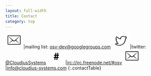 ```yaml
---
layout: full-width
title: Contact
category: top
---
```


![mailing list](images/envlope.jpg)|mailing list: [osv-dev@googlegroups.com](mailto:osv-dev@googlegroups.com)
![mailing list](images/birdy.jpg)|twitter: [@CloudiusSystems](http://twitter.com/CloudiusSystems)
![mailing list](images/semllcon.jpg)|[irc://irc.freenode.net/#osv](irc://irc.freenode.net/#osv)
![mailing list](images/envlope.jpg)|[info@cloudius-systems.com](mailto:info@cloudius-systems.com)
{:.contactTable}
